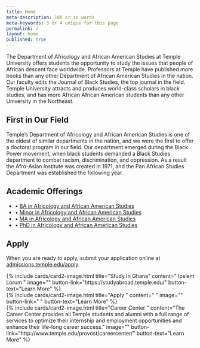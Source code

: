 ```yaml
---
title: Home
meta-description: 100 or so words
meta-keywords: 3 or 4 unique for this page
permalink: /
layout: home
published: true
---
```

The Department of Africology and African American Studies at Temple University offers students the opportunity to study the issues that people of African descent face worldwide. Professors at Temple have published more books than any other Department of African American Studies in the nation. Our faculty edits the Journal of Black Studies, the top journal in the field. Temple University attracts and produces world-class scholars in black studies, and has more African African American students than any other University in the Northeast. 

## First in Our Field

Temple’s Department of Africology and African American Studies is one of the oldest of similar departments in the nation, and we were the first to offer a doctoral program in our field. Our department emerged during the Black Power movement, when black students demanded a Black Studies department to combat racism, discrimination, and oppression. As a result the Afro-Asian Institute was created in 1971, and the Pan African Studies Department was established the following year. 

## Academic Offerings

- • [BA in Africology and African American Studies](http://bulletin.temple.edu/undergraduate/liberal-arts/africology-african-american-studies/ba-africology-african-american-studies/)
- • [Minor in Africology and African American Studies](http://bulletin.temple.edu/undergraduate/liberal-arts/africology-african-american-studies/minor-africology-african-american-studies/)
- • [MA in Africology and African American Studies](http://bulletin.temple.edu/graduate/scd/cla/africology-african-american-studies-ma/)
- • [PhD in Africology and African American Studies](http://bulletin.temple.edu/graduate/scd/cla/africology-african-american-studies-phd/)


## Apply

When you are ready to apply, submit your application online at [admissions.temple.edu/apply](http://admissions.temple.edu/apply).

<div class="row row-wide">
  <div class="col m12 l4">{% include cards/card2-image.html 
    title="Study In Ghana" 
    content=" Ipslem Lorum " 
    image="" 
    button-link="https://studyabroad.temple.edu/" 
    button-text="Learn More" %}
  </div>
  <div class="row row-wide">
    <div class="col m12 l4">{% include cards/card2-image.html 
      title="Apply " 
      content=" " 
      image="" 
      button-link=" " 
      button-text="Learn More" %}
    </div>
    <div class="row row-wide">
      <div class="col m12 l4">{% include cards/card2-image.html 
        title="Career Center " 
        content="The Career Center provides all Temple students and alumni with a full range of services to optimize their internship and employment opportunities and enhance their life-long career success." 
        image="" 
        button-link="http://www.temple.edu/provost/careercenter/" 
        button-text="Learn More" %}
      </div>
</div>
